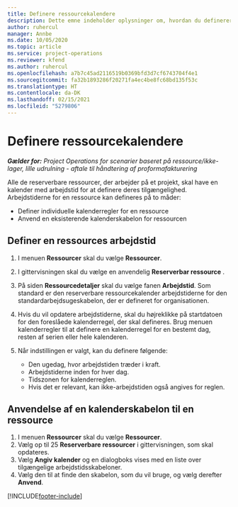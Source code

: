```yaml
---
title: Definere ressourcekalendere
description: Dette emne indeholder oplysninger om, hvordan du definerer arbejdstidskalendere for ressourcer i Project Operations.
author: ruhercul
manager: Annbe
ms.date: 10/05/2020
ms.topic: article
ms.service: project-operations
ms.reviewer: kfend
ms.author: ruhercul
ms.openlocfilehash: a7b7c45ad2116519b0369bfd3d7cf6743704f4e1
ms.sourcegitcommit: fa32b1893286f20271fa4ec4be8fc68bd135f53c
ms.translationtype: HT
ms.contentlocale: da-DK
ms.lasthandoff: 02/15/2021
ms.locfileid: "5279806"
---
```

# <a name="define-resource-calendars"></a>Definere ressourcekalendere

_**Gælder for:** Project Operations for scenarier baseret på ressource/ikke-lager, lille udrulning - aftale til håndtering af proformafakturering_

Alle de reserverbare ressourcer, der arbejder på et projekt, skal have en kalender med arbejdstid for at definere deres tilgængelighed. Arbejdstiderne for en ressource kan defineres på to måder: 

   - Definer individuelle kalenderregler for en ressource
   - Anvend en eksisterende kalenderskabelon for ressourcen

## <a name="define-a-resources-working-hours"></a>Definer en ressources arbejdstid

1. I menuen **Ressourcer** skal du vælge **Ressourcer**.
2. I gittervisningen skal du vælge en anvendelig **Reserverbar ressource** .
3. På siden **Ressourcedetaljer** skal du vælge fanen **Arbejdstid**. Som standard er den reserverbare ressourcekalender arbejdstiderne for den standardarbejdsugeskabelon, der er defineret for organisationen.
4. Hvis du vil opdatere arbejdstiderne, skal du højreklikke på startdatoen for den foreslåede kalenderregel, der skal defineres. Brug menuen kalenderregler til at definere en kalenderregel for en bestemt dag, resten af serien eller hele kalenderen.
5. Når indstillingen er valgt, kan du definere følgende:

    - Den ugedag, hvor arbejdstiden træder i kraft.
    - Arbejdstiderne inden for hver dag.
    - Tidszonen for kalenderreglen.
    - Hvis det er relevant, kan ikke-arbejdstiden også angives for reglen.

## <a name="applying-a-calendar-template-to-a-resource"></a>Anvendelse af en kalenderskabelon til en ressource

1. I menuen **Ressourcer** skal du vælge **Ressourcer**.
2. Vælg op til 25 **Reserverbare ressourcer** i gittervisningen, som skal opdateres.
3. Vælg **Angiv kalender** og en dialogboks vises med en liste over tilgængelige arbejdstidsskabeloner.
4. Vælg den til at finde den skabelon, som du vil bruge, og vælg derefter **Anvend**.


[!INCLUDE[footer-include](../includes/footer-banner.md)]